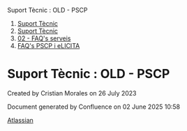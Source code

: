 Suport Tècnic : OLD - PSCP  

1.  [Suport Tècnic](index.md)
2.  [Suport Tècnic](13893782.md)
3.  [02 - FAQ's serveis](26313393.md)
4.  [FAQ's PSCP i eLICITA](28705587.md)

Suport Tècnic : OLD - PSCP
==========================

Created by Cristian Morales on 26 July 2023

Document generated by Confluence on 02 June 2025 10:58

[Atlassian](http://www.atlassian.com/)